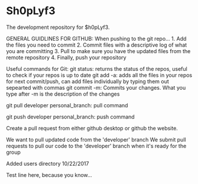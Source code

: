 # Sh0pLyf3
The development repository for $h0pLyf3.

GENERAL GUIDLINES FOR GITHUB:
When pushing to the git repo...
	1. Add the files you need to commit
	2. Commit files with a descriptive log of what you are committing
	3. Pull to make sure you have the updated files from the remote repository
	4. Finally, push your repository
	
Useful commands for Git:
git status: returns the status of the repos, useful to check if your repos is up to date
git add -a: adds all the files in your repos for next commit/push, can add files individually by typing them out sepearted with commas
git commit -m: Commits your changes. What you type after -m is the description of the changes

<!-- pulls any changes that were made on the developer branch to your personal branch -->
git pull developer personal_branch: pull command

<!-- pushs the changes of your branch -->
git push developer personal_branch: push command

Create a pull request from either github desktop or github the website.

We want to pull updated code from the 'developer' branch
We submit pull requests to pull our code to the 'developer' branch when it's ready for the group


Added users directory 10/22/2017

Test line here, because you know...

